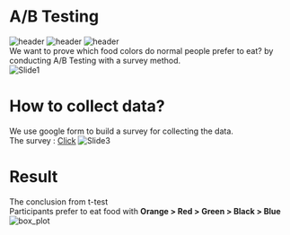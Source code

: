 # A/B Testing
![header](https://img.shields.io/badge/-Survey-blue) ![header](https://img.shields.io/badge/-Insight-blue) ![header](https://img.shields.io/badge/-AB--Testing-blue)  
We want to prove which food colors do normal people prefer to eat? by conducting A/B Testing with a survey method.  
![Slide1](https://user-images.githubusercontent.com/51535964/120060566-ac10dd80-c082-11eb-8db1-d254834760f9.JPG)

# How to collect data? 
We use google form to build a survey for collecting the data.  
The survey : [Click](https://docs.google.com/forms/d/e/1FAIpQLSdddpFvkIzAW0l9LUPmD3howVgpv51bHqOLsEN-JmkNnnewaA/) 
![Slide3](https://user-images.githubusercontent.com/51535964/120060584-cc409c80-c082-11eb-938e-e27a796672a2.JPG)

# Result
The conclusion from t-test  
Participants prefer to eat food with <b>Orange > Red > Green > Black > Blue</b>
![box_plot](https://user-images.githubusercontent.com/51535964/120061441-80442680-c087-11eb-911d-cd09c6d02352.jpg)
